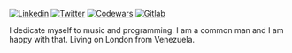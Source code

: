 [![Linkedin](https://img.shields.io/badge/-Linkedin-2867B2?style=flat-square&logo=Linkedin&logoColor=white)](https://www.linkedin.com/in/carlos-azuaje-559a33125/)
[![Twitter](https://img.shields.io/badge/-Twitter-1DA1F2?style=flat-square&logo=Twitter&logoColor=white)](https://twitter.com/_charlyjazz)
[![Codewars](https://img.shields.io/badge/-Codewars-222?style=flat-square&logo=Codewars&logoColor=red)](https://www.codewars.com/users/CharlyJazz)
[![Gitlab](https://img.shields.io/badge/-Gitlab-600?style=flat-square&logo=Gitlab&logoColor=red)](https://gitlab.com/CharlyJazz)


I dedicate myself to music and programming. I am a common man and I am happy with that.
Living on London from Venezuela.
